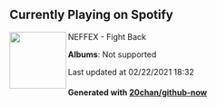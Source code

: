 ## Currently Playing on Spotify

[<img align="left" width="100" src="https://i.scdn.co/image/ab67616d0000b273bd9e9490d5198c41cb85b669">](https://open.spotify.com/album/5DkR7Wn2rUWY5Hw9csN0ui)

NEFFEX - Fight Back

**Albums**: Not supported

Last updated at 02/22/2021 18:32

#### Generated with [20chan/github-now](https://github.com/20chan/github-now)


<!--
**20chan/20chan** is a ✨ _special_ ✨ repository because its `README.md` (this file) appears on your GitHub profile.

Here are some ideas to get you started:

- 🔭 I’m currently working on ...
- 🌱 I’m currently learning ...
- 👯 I’m looking to collaborate on ...
- 🤔 I’m looking for help with ...
- 💬 Ask me about ...
- 📫 How to reach me: ...
- 😄 Pronouns: ...
- ⚡ Fun fact: ...
-->
